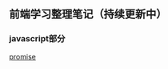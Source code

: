 ## 前端学习整理笔记（持续更新中）

### javascript部分
  [promise](https://github.com/wangQiaoBrother/javascript-basic-learn/issues/1)
